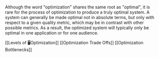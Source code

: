 Although the word "optimization" shares the same root as "optimal", it is rare for the process of optimization to produce a truly optimal system. A system can generally be made optimal not in absolute terms, but only with respect to a given quality metric, which may be in contrast with other possible metrics. As a result, the optimized system will typically only be optimal in one application or for one audience.

[[Levels of 🖥Optimization]]
[[Optimization Trade Offs]]
[[Optimization Bottlenecks]]